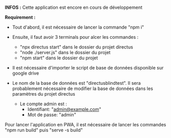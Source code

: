 **INFOS :**
Cette application est encore en cours de développement


**Requirement :**

- Tout d'abord, il est nécessaire de lancer la commande "npm i"
- Ensuite, il faut avoir 3 terminals pour alcer les commandes : 
  - "npx directus start" dans le dossier du projet directus
  - "node ./server.js" dans le dossier du projet
  - "npm start" dans le dossier du projet
  
- Il est nécessaire d'importer le script de base de données disponible sur google drive
- Le nom de la base de données est "directusblindtest". Il sera probablement nécessaire de modifier la base de données dans les paramètres du projet directus
  - Le compte admin est : 
    - Identifiant: "admin@example.com"
    - Mot de passe: "admin"
  
 Pour lancer l'application en PWA, il est nécessaire de lancer les commandes "npm run build" puis "serve -s build"
